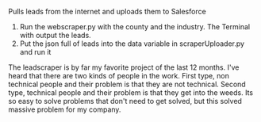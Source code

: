Pulls leads from the internet and uploads them to Salesforce 

1. Run the webscraper.py with the county and the industry. The Terminal with output the leads. 
2. Put the json full of leads into the data variable in scraperUploader.py and run it 

The leadscraper is by far my favorite project of the last 12 months. 
I've heard that there are two kinds of people in the work. First type, non technical people and their problem is that they are not technical. Second type, technical people and their problem is that they get into the weeds. 
Its so easy to solve problems that don't need to get solved, but this solved massive problem for my company. 
